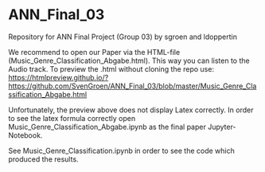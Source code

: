 # ANN_Final_03
Repository for ANN Final Project (Group 03)
by sgroen and ldoppertin

We recommend to open our Paper via the HTML-file (Music_Genre_Classification_Abgabe.html). This way you can listen to the Audio track.
To preview the .html without cloning the repo use: https://htmlpreview.github.io/?https://github.com/SvenGroen/ANN_Final_03/blob/master/Music_Genre_Classification_Abgabe.html

Unfortunately, the preview above does not display Latex correctly.
In order to see the latex formula correctly open Music_Genre_Classification_Abgabe.ipynb as the final paper Jupyter-Notebook.

See Music_Genre_Classification.ipynb in order to see the code which produced the results.
